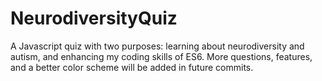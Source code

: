 # NeurodiversityQuiz
A Javascript quiz with two purposes: learning about neurodiversity and autism, and enhancing my coding skills of ES6. More questions, features, and a better color scheme will be added in future commits.
